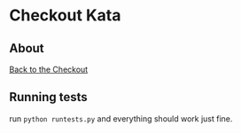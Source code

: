 # Checkout Kata

## About
[Back to the Checkout](http://codekata.com/kata/kata09-back-to-the-checkout/)

## Running tests
run `python runtests.py` and everything should work just fine.
